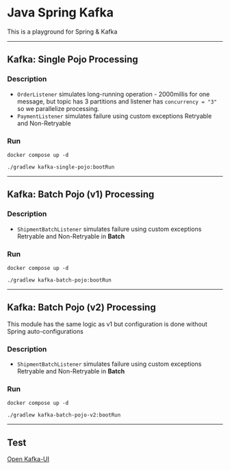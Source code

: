 # Java Spring Kafka

This is a playground for Spring & Kafka

---
## Kafka: Single Pojo Processing

### Description
- `OrderListener` simulates long-running operation - 2000millis for one message, but topic has 3 partitions and listener has `concurrency = "3"` so we parallelize processing.
- `PaymentListener` simulates failure using custom exceptions Retryable and Non-Retryable

### Run
```shell
docker compose up -d
```
```shell
./gradlew kafka-single-pojo:bootRun
```

---
## Kafka: Batch Pojo (v1) Processing

### Description
- `ShipmentBatchListener` simulates failure using custom exceptions Retryable and Non-Retryable in **Batch**

### Run
```shell
docker compose up -d
```
```shell
./gradlew kafka-batch-pojo:bootRun
```

---
## Kafka: Batch Pojo (v2) Processing
This module has the same logic as v1 but configuration is done without Spring auto-configurations

### Description
- `ShipmentBatchListener` simulates failure using custom exceptions Retryable and Non-Retryable in **Batch**

### Run
```shell
docker compose up -d
```
```shell
./gradlew kafka-batch-pojo-v2:bootRun
```

---
## Test

[Open Kafka-UI](http://localhost:9000)
